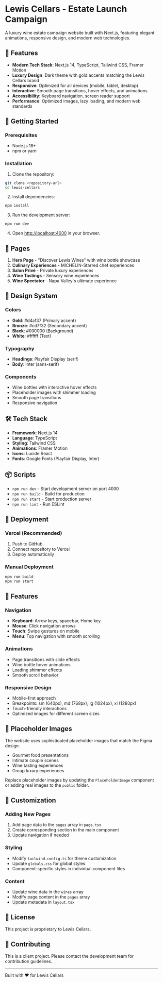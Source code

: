 # Lewis Cellars - Estate Launch Campaign

A luxury wine estate campaign website built with Next.js, featuring elegant animations, responsive design, and modern web technologies.

## 🍷 Features

- **Modern Tech Stack**: Next.js 14, TypeScript, Tailwind CSS, Framer Motion
- **Luxury Design**: Dark theme with gold accents matching the Lewis Cellars brand
- **Responsive**: Optimized for all devices (mobile, tablet, desktop)
- **Interactive**: Smooth page transitions, hover effects, and animations
- **Accessibility**: Keyboard navigation, screen reader support
- **Performance**: Optimized images, lazy loading, and modern web standards

## 🚀 Getting Started

### Prerequisites

- Node.js 18+ 
- npm or yarn

### Installation

1. Clone the repository:
```bash
git clone <repository-url>
cd lewis-cellars
```

2. Install dependencies:
```bash
npm install
```

3. Run the development server:
```bash
npm run dev
```

4. Open [http://localhost:4000](http://localhost:4000) in your browser.

## 📱 Pages

1. **Hero Page** - "Discover Lewis Wines" with wine bottle showcase
2. **Culinary Experiences** - MICHELIN-Starred chef experiences
3. **Salon Privé** - Private luxury experiences
4. **Wine Tastings** - Sensory wine experiences
5. **Wine Spectator** - Napa Valley's ultimate experience

## 🎨 Design System

### Colors
- **Gold**: #d4af37 (Primary accent)
- **Bronze**: #cd7f32 (Secondary accent)
- **Black**: #000000 (Background)
- **White**: #ffffff (Text)

### Typography
- **Headings**: Playfair Display (serif)
- **Body**: Inter (sans-serif)

### Components
- Wine bottles with interactive hover effects
- Placeholder images with shimmer loading
- Smooth page transitions
- Responsive navigation

## 🛠️ Tech Stack

- **Framework**: Next.js 14
- **Language**: TypeScript
- **Styling**: Tailwind CSS
- **Animations**: Framer Motion
- **Icons**: Lucide React
- **Fonts**: Google Fonts (Playfair Display, Inter)

## 📦 Scripts

- `npm run dev` - Start development server on port 4000
- `npm run build` - Build for production
- `npm run start` - Start production server
- `npm run lint` - Run ESLint

## 🚀 Deployment

### Vercel (Recommended)

1. Push to GitHub
2. Connect repository to Vercel
3. Deploy automatically

### Manual Deployment

```bash
npm run build
npm run start
```

## 🎯 Features

### Navigation
- **Keyboard**: Arrow keys, spacebar, Home key
- **Mouse**: Click navigation arrows
- **Touch**: Swipe gestures on mobile
- **Menu**: Top navigation with smooth scrolling

### Animations
- Page transitions with slide effects
- Wine bottle hover animations
- Loading shimmer effects
- Smooth scroll behavior

### Responsive Design
- Mobile-first approach
- Breakpoints: sm (640px), md (768px), lg (1024px), xl (1280px)
- Touch-friendly interactions
- Optimized images for different screen sizes

## 📸 Placeholder Images

The website uses sophisticated placeholder images that match the Figma design:
- Gourmet food presentations
- Intimate couple scenes
- Wine tasting experiences
- Group luxury experiences

Replace placeholder images by updating the `PlaceholderImage` component or adding real images to the `public` folder.

## 🔧 Customization

### Adding New Pages
1. Add page data to the `pages` array in `page.tsx`
2. Create corresponding section in the main component
3. Update navigation if needed

### Styling
- Modify `tailwind.config.ts` for theme customization
- Update `globals.css` for global styles
- Component-specific styles in individual component files

### Content
- Update wine data in the `wines` array
- Modify page content in the `pages` array
- Update metadata in `layout.tsx`

## 📄 License

This project is proprietary to Lewis Cellars.

## 🤝 Contributing

This is a client project. Please contact the development team for contribution guidelines.

---

Built with ❤️ for Lewis Cellars